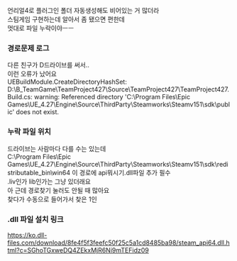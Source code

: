 언리얼4로 플러그인 폴더 자동생성해도 비어있는 거 많더라  
스팀게임 구현하는데 알아서 좀 됐으면 편한데  
멋대로 파일 누락이야ㅡㅡ  
  
### 경로문제 로그 
다른 친구가 D드라이브를 써서..  
이런 오류가 났어요  
UEBuildModule.CreateDirectoryHashSet: D:\B_TeamGame\TeamProject427\Source\TeamProject427\TeamProject427.Build.cs: warning: Referenced directory 'C:\Program Files\Epic Games\UE_4.27\Engine\Source\ThirdParty\Steamworks\Steamv151\sdk\public' does not exist.
  
### 누락 파일 위치 
드라이브는 사람마다 다를 수는 있는데  
C:\Program Files\Epic Games\UE_4.27\Engine\Source\ThirdParty\Steamworks\Steamv151\sdk\redistributable_bin\win64 
이 경로에 api뭐시기.dll파일 추가 필수  
.liv인가 lib인가는 그냥 있더래요  
아 근데 경로찾기 눌러도 안될 때 많아요  
찾다가 수동으로 들어가서 찾은 1인  
  
### .dll 파일 설치 링크  
https://ko.dll-files.com/download/8fe4f5f3feefc50f25c5a1cd8485ba98/steam_api64.dll.html?c=SGhoTGxweDQ4ZEkxMjR6Ni9mTEFidz09  
  
